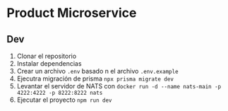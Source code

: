 # Product Microservice

## Dev

1. Clonar el repositorio
2. Instalar dependencias
3. Crear un archivo `.env` basado n el archivo `.env.example`
4. Ejecutra migración de prisma `npx prisma migrate dev`
5. Levantar el servidor de NATS con `docker run -d --name nats-main -p 4222:4222 -p 8222:8222 nats`
6. Ejecutar el proyecto `npm run dev`
